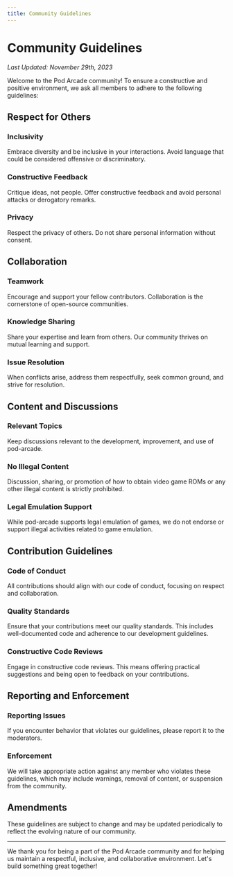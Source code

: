 ```yaml
---
title: Community Guidelines
---
```


# Community Guidelines

_Last Updated: November 29th, 2023_

Welcome to the Pod Arcade community! To ensure a constructive and positive environment, we ask all members to adhere to the following guidelines:

## Respect for Others

### Inclusivity
Embrace diversity and be inclusive in your interactions. Avoid language that could be considered offensive or discriminatory.

### Constructive Feedback
Critique ideas, not people. Offer constructive feedback and avoid personal attacks or derogatory remarks.

### Privacy
Respect the privacy of others. Do not share personal information without consent.

## Collaboration

### Teamwork
Encourage and support your fellow contributors. Collaboration is the cornerstone of open-source communities.

### Knowledge Sharing
Share your expertise and learn from others. Our community thrives on mutual learning and support.

### Issue Resolution
When conflicts arise, address them respectfully, seek common ground, and strive for resolution.

## Content and Discussions

### Relevant Topics
Keep discussions relevant to the development, improvement, and use of pod-arcade.

### No Illegal Content
Discussion, sharing, or promotion of how to obtain video game ROMs or any other illegal content is strictly prohibited.

### Legal Emulation Support
While pod-arcade supports legal emulation of games, we do not endorse or support illegal activities related to game emulation.

## Contribution Guidelines

### Code of Conduct
All contributions should align with our code of conduct, focusing on respect and collaboration.

### Quality Standards
Ensure that your contributions meet our quality standards. This includes well-documented code and adherence to our development guidelines.

### Constructive Code Reviews
Engage in constructive code reviews. This means offering practical suggestions and being open to feedback on your contributions.

## Reporting and Enforcement

### Reporting Issues
If you encounter behavior that violates our guidelines, please report it to the moderators.

### Enforcement
We will take appropriate action against any member who violates these guidelines, which may include warnings, removal of content, or suspension from the community.

## Amendments

These guidelines are subject to change and may be updated periodically to reflect the evolving nature of our community.

---

We thank you for being a part of the Pod Arcade community and for helping us maintain a respectful, inclusive, and collaborative environment. Let's build something great together!